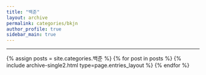 ```yaml
---
title: "백준"
layout: archive
permalink: categories/bkjn
author_profile: true
sidebar_main: true
---
```


<!-- 공백이 포함되어 있는 카테고리 이름의 경우 site.categories['a b c'] 이런식으로! -->

***

{% assign posts = site.categories.백준 %}
{% for post in posts %} {% include archive-single2.html type=page.entries_layout %} {% endfor %}
